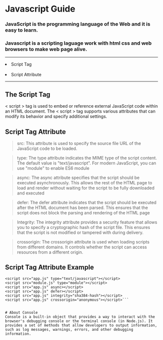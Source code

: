 # Javascript Guide
### JavaScript is the programming language of the Web and it is easy to learn.<br/>
### Javascript is a scripting laguage work with html css and web browsers to make web page alive.
<hr/>
<li>Script Tag </li><br/>
<li>Script Attribute</li>
<hr/>

## The Script Tag

< script > tag is used to embed or reference external JavaScript code within an HTML document. The < script > tag supports various attributes that can modify its behavior and specify additional settings.

## Script Tag Attribute

> src: This attribute is used to specify the source file URL of the JavaScript code to be loaded.

> type: The type attribute indicates the MIME type of the script content. The default value is "text/javascript". For modern JavaScript, you can use "module" to enable ES6 module

> async: The async attribute specifies that the script should be executed asynchronously. This allows the rest of the HTML page to load and render without waiting for the script to be fully downloaded and executed

> defer: The defer attribute indicates that the script should be executed after the HTML document has been parsed. This ensures that the script does not block the parsing and rendering of the HTML page

> Integrity: The integrity attribute provides a security feature that allows you to specify a cryptographic hash of the script file. This ensures that the script is not modified or tampered with during delivery.

> crossorigin: The crossorigin attribute is used when loading scripts from different domains. It controls whether the script can access resources from a different origin.

## Script Tag Attribute Example

```<script src="app.js"></script>
<script src="app.js" type="text/javascript"></script>
<script src="module.js" type="module"></script>
<script src="app.js" async></script>
<script src="app.js" defer></script>
<script src="app.js" integrity="sha384-hash"></script>
<script src="app.js" crossorigin="anonymous"></script>```


# About Console
Console is a built-in object that provides a way to interact with the browser's debugging console or the terminal console (in Node.js). It provides a set of methods that allow developers to output information, such as log messages, warnings, errors, and other debugging information.
